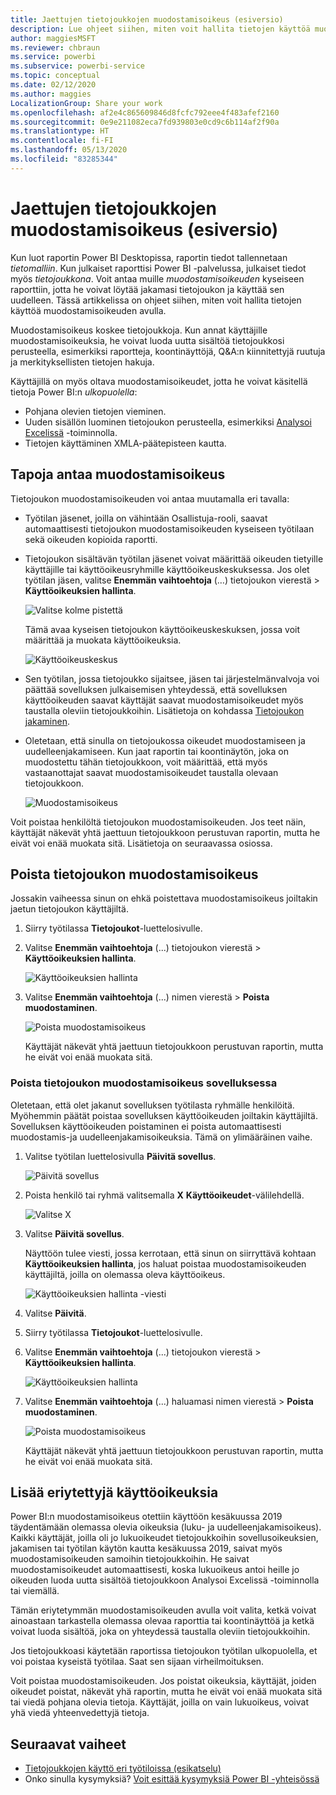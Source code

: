 ```yaml
---
title: Jaettujen tietojoukkojen muodostamisoikeus (esiversio)
description: Lue ohjeet siihen, miten voit hallita tietojen käyttöä muodostamisoikeuden avulla.
author: maggiesMSFT
ms.reviewer: chbraun
ms.service: powerbi
ms.subservice: powerbi-service
ms.topic: conceptual
ms.date: 02/12/2020
ms.author: maggies
LocalizationGroup: Share your work
ms.openlocfilehash: af2e4c865609846d8fcfc792eee4f483afef2160
ms.sourcegitcommit: 0e9e211082eca7fd939803e0cd9c6b114af2f90a
ms.translationtype: HT
ms.contentlocale: fi-FI
ms.lasthandoff: 05/13/2020
ms.locfileid: "83285344"
---
```

# <a name="build-permission-for-shared-datasets-preview"></a>Jaettujen tietojoukkojen muodostamisoikeus (esiversio)

Kun luot raportin Power BI Desktopissa, raportin tiedot tallennetaan *tietomalliin*. Kun julkaiset raporttisi Power BI -palvelussa, julkaiset tiedot myös *tietojoukkona*. Voit antaa muille *muodostamisoikeuden* kyseiseen raporttiin, jotta he voivat löytää jakamasi tietojoukon ja käyttää sen uudelleen. Tässä artikkelissa on ohjeet siihen, miten voit hallita tietojen käyttöä muodostamisoikeuden avulla.

Muodostamisoikeus koskee tietojoukkoja. Kun annat käyttäjille muodostamisoikeuksia, he voivat luoda uutta sisältöä tietojoukkosi perusteella, esimerkiksi raportteja, koontinäyttöjä, Q&A:n kiinnitettyjä ruutuja ja merkityksellisten tietojen hakuja. 

Käyttäjillä on myös oltava muodostamisoikeudet, jotta he voivat käsitellä tietoja Power BI:n *ulkopuolella*:

- Pohjana olevien tietojen vieminen.
- Uuden sisällön luominen tietojoukon perusteella, esimerkiksi [Analysoi Excelissä](../collaborate-share/service-analyze-in-excel.md) -toiminnolla.
- Tietojen käyttäminen XMLA-päätepisteen kautta.

## <a name="ways-to-give-build-permission"></a>Tapoja antaa muodostamisoikeus

Tietojoukon muodostamisoikeuden voi antaa muutamalla eri tavalla:

- Työtilan jäsenet, joilla on vähintään Osallistuja-rooli, saavat automaattisesti tietojoukon muodostamisoikeuden kyseiseen työtilaan sekä oikeuden kopioida raportti.
 
- Tietojoukon sisältävän työtilan jäsenet voivat määrittää oikeuden tietyille käyttäjille tai käyttöoikeusryhmille käyttöoikeuskeskuksessa. Jos olet työtilan jäsen, valitse **Enemmän vaihtoehtoja** (…) tietojoukon vierestä > **Käyttöoikeuksien hallinta**.

    ![Valitse kolme pistettä](media/service-datasets-build-permissions/power-bi-dataset-permissions-new-look.png)

    Tämä avaa kyseisen tietojoukon käyttöoikeuskeskuksen, jossa voit määrittää ja muokata käyttöoikeuksia.

    ![Käyttöoikeuskeskus](media/service-datasets-build-permissions/power-bi-dataset-remove-permissions-no-callouts.png)

- Sen työtilan, jossa tietojoukko sijaitsee, jäsen tai järjestelmänvalvoja voi päättää sovelluksen julkaisemisen yhteydessä, että sovelluksen käyttöoikeuden saavat käyttäjät saavat muodostamisoikeudet myös taustalla oleviin tietojoukkoihin. Lisätietoja on kohdassa [Tietojoukon jakaminen](service-datasets-share.md).

- Oletetaan, että sinulla on tietojoukossa oikeudet muodostamiseen ja uudelleenjakamiseen. Kun jaat raportin tai koontinäytön, joka on muodostettu tähän tietojoukkoon, voit määrittää, että myös vastaanottajat saavat muodostamisoikeudet taustalla olevaan tietojoukkoon.

    ![Muodostamisoikeus](media/service-datasets-build-permissions/power-bi-share-report-allow-users.png)

Voit poistaa henkilöltä tietojoukon muodostamisoikeuden. Jos teet näin, käyttäjät näkevät yhtä jaettuun tietojoukkoon perustuvan raportin, mutta he eivät voi enää muokata sitä. Lisätietoja on seuraavassa osiossa.

## <a name="remove-build-permission-for-a-dataset"></a>Poista tietojoukon muodostamisoikeus

Jossakin vaiheessa sinun on ehkä poistettava muodostamisoikeus joiltakin jaetun tietojoukon käyttäjiltä. 

1. Siirry työtilassa **Tietojoukot**-luettelosivulle. 
1. Valitse **Enemmän vaihtoehtoja** (...) tietojoukon vierestä > **Käyttöoikeuksien hallinta**.

    ![Käyttöoikeuksien hallinta](media/service-datasets-build-permissions/power-bi-dataset-permissions-new-look.png)

1. Valitse **Enemmän vaihtoehtoja** (...) nimen vierestä > **Poista muodostaminen**.

    ![Poista muodostamisoikeus](media/service-datasets-build-permissions/power-bi-dataset-remove-build-permissions.png)

    Käyttäjät näkevät yhtä jaettuun tietojoukkoon perustuvan raportin, mutta he eivät voi enää muokata sitä.

### <a name="remove-build-permission-for-a-dataset-in-an-app"></a>Poista tietojoukon muodostamisoikeus sovelluksessa

Oletetaan, että olet jakanut sovelluksen työtilasta ryhmälle henkilöitä. Myöhemmin päätät poistaa sovelluksen käyttöoikeuden joiltakin käyttäjiltä. Sovelluksen käyttöoikeuden poistaminen ei poista automaattisesti muodostamis-ja uudelleenjakamisoikeuksia. Tämä on ylimääräinen vaihe. 

1. Valitse työtilan luettelosivulla **Päivitä sovellus**. 

    ![Päivitä sovellus](media/service-datasets-build-permissions/power-bi-app-update.png)

1. Poista henkilö tai ryhmä valitsemalla **X** **Käyttöoikeudet**-välilehdellä. 

    ![Valitse X](media/service-datasets-build-permissions/power-bi-app-delete-user.png)
1. Valitse **Päivitä sovellus**.

    Näyttöön tulee viesti, jossa kerrotaan, että sinun on siirryttävä kohtaan **Käyttöoikeuksien hallinta**, jos haluat poistaa muodostamisoikeuden käyttäjiltä, joilla on olemassa oleva käyttöoikeus. 

    ![Käyttöoikeuksien hallinta -viesti](media/service-datasets-build-permissions/power-bi-dataset-app-remove-message.png)

1. Valitse **Päivitä**.

1. Siirry työtilassa **Tietojoukot**-luettelosivulle. 
1. Valitse **Enemmän vaihtoehtoja** (...) tietojoukon vierestä > **Käyttöoikeuksien hallinta**.

    ![Käyttöoikeuksien hallinta](media/service-datasets-build-permissions/power-bi-dataset-permissions-new-look.png)

1. Valitse **Enemmän vaihtoehtoja** (...) haluamasi nimen vierestä > **Poista muodostaminen**.

    ![Poista muodostamisoikeus](media/service-datasets-build-permissions/power-bi-dataset-remove-build-permissions.png)

    Käyttäjät näkevät yhtä jaettuun tietojoukkoon perustuvan raportin, mutta he eivät voi enää muokata sitä.

## <a name="more-granular-permissions"></a>Lisää eriytettyjä käyttöoikeuksia

Power BI:n muodostamisoikeus otettiin käyttöön kesäkuussa 2019 täydentämään olemassa olevia oikeuksia (luku- ja uudelleenjakamisoikeus). Kaikki käyttäjät, joilla oli jo lukuoikeudet tietojoukkoihin sovellusoikeuksien, jakamisen tai työtilan käytön kautta kesäkuussa 2019, saivat myös muodostamisoikeuden samoihin tietojoukkoihin. He saivat muodostamisoikeudet automaattisesti, koska lukuoikeus antoi heille jo oikeuden luoda uutta sisältöä tietojoukkoon Analysoi Excelissä -toiminnolla tai viemällä.

Tämän eriytetymmän muodostamisoikeuden avulla voit valita, ketkä voivat ainoastaan tarkastella olemassa olevaa raporttia tai koontinäyttöä ja ketkä voivat luoda sisältöä, joka on yhteydessä taustalla oleviin tietojoukkoihin.

Jos tietojoukkoasi käytetään raportissa tietojoukon työtilan ulkopuolella, et voi poistaa kyseistä työtilaa. Saat sen sijaan virheilmoituksen.

Voit poistaa muodostamisoikeuden. Jos poistat oikeuksia, käyttäjät, joiden oikeudet poistat, näkevät yhä raportin, mutta he eivät voi enää muokata sitä tai viedä pohjana olevia tietoja. Käyttäjät, joilla on vain lukuoikeus, voivat yhä viedä yhteenvedettyjä tietoja. 

## <a name="next-steps"></a>Seuraavat vaiheet

- [Tietojoukkojen käyttö eri työtiloissa (esikatselu)](service-datasets-across-workspaces.md)
- Onko sinulla kysymyksiä? [Voit esittää kysymyksiä Power BI -yhteisössä](https://community.powerbi.com/)

